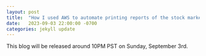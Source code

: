 ```yaml
---
layout: post
title:  "How I used AWS to automate printing reports of the stock market on every trading day"
date:   2023-09-03 22:00:00 -0700
categories: jekyll update
---
```

This blog will be released around 10PM PST on Sunday, September 3rd.
